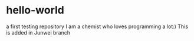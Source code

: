 # hello-world
a first testing repository
I am a chemist who loves programming a lot:)
This is added in Junwei branch
